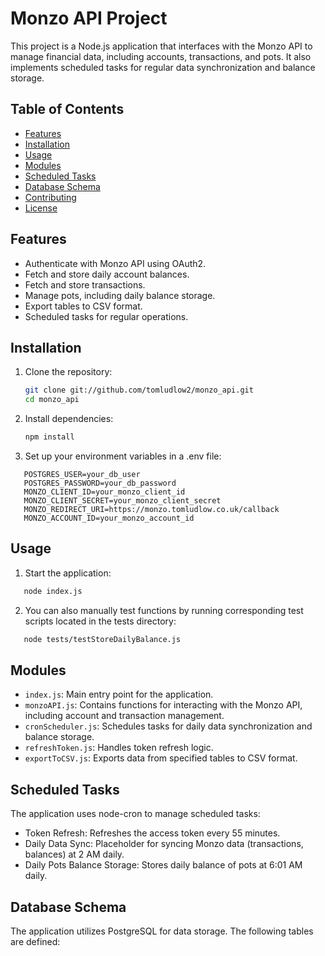# Monzo API Project

This project is a Node.js application that interfaces with the Monzo API to manage financial data, including accounts, transactions, and pots. It also implements scheduled tasks for regular data synchronization and balance storage.

## Table of Contents

- [Features](#features)
- [Installation](#installation)
- [Usage](#usage)
- [Modules](#modules)
- [Scheduled Tasks](#scheduled-tasks)
- [Database Schema](#database-schema)
- [Contributing](#contributing)
- [License](#license)

## Features

- Authenticate with Monzo API using OAuth2.
- Fetch and store daily account balances.
- Fetch and store transactions.
- Manage pots, including daily balance storage.
- Export tables to CSV format.
- Scheduled tasks for regular operations.

## Installation

1. Clone the repository:

   ```bash
   git clone git://github.com/tomludlow2/monzo_api.git
   cd monzo_api
   ```
2. Install dependencies:

   ```bash
   npm install
   ```

3. Set up your environment variables in a .env file:

```plaintext
   POSTGRES_USER=your_db_user
   POSTGRES_PASSWORD=your_db_password
   MONZO_CLIENT_ID=your_monzo_client_id
   MONZO_CLIENT_SECRET=your_monzo_client_secret
   MONZO_REDIRECT_URI=https://monzo.tomludlow.co.uk/callback
   MONZO_ACCOUNT_ID=your_monzo_account_id
   ```

## Usage
1. Start the application:

```bash
   node index.js
```

2. You can also manually test functions by running corresponding test scripts located in the tests directory:

```bash
   node tests/testStoreDailyBalance.js
```


## Modules
- `index.js`: Main entry point for the application.
- `monzoAPI.js`: Contains functions for interacting with the Monzo API, including account and transaction management.
- `cronScheduler.js`: Schedules tasks for daily data synchronization and balance storage.
- `refreshToken.js`: Handles token refresh logic.
- `exportToCSV.js`: Exports data from specified tables to CSV format.


## Scheduled Tasks
The application uses node-cron to manage scheduled tasks:

- Token Refresh: Refreshes the access token every 55 minutes.
- Daily Data Sync: Placeholder for syncing Monzo data (transactions, balances) at 2 AM daily.
- Daily Pots Balance Storage: Stores daily balance of pots at 6:01 AM daily.

## Database Schema
The application utilizes PostgreSQL for data storage. The following tables are defined:


